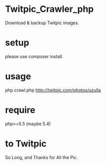 Twitpic_Crawler_php
===================

Download & backup Twitpic images.


setup
===========

please use composer install.

usage
===========

php crawl.php http://twitpic.com/photos/uzulla

require
===========

php>=5.5 (maybe 5.4)

to Twitpic
===========
So Long, and Thanks for All the Pic.

